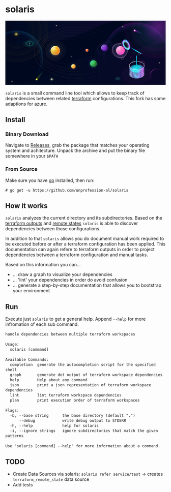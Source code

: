 # solaris

![solaris](./solaris.png "solaris")

`solaris` is a small command line tool which allows to keep track of dependencies
between related [terraform](https://www.terraform.io) configurations. This fork has some adaptions for azure.

## Install

### Binary Download

Navigate to [Releases](https://github.com/Juerg-Liechti/solaris/releases), grab
the package that matches your operating system and achitecture. Unpack the archive
and put the binary file somewhere in your `$PATH`

### From Source

Make sure you have [go](https://golang.org/doc/install) installed, then run: 


```
# go get -u https://github.com/unprofession-al/solaris
```

## How it works

`solaris` analyzes the current directory and its subdirectories. Based on the 
[terraform outputs](https://www.terraform.io/docs/configuration/outputs.html) and
[remote states](https://www.terraform.io/docs/state/remote.html) `solaris` is 
able to discover dependencies between those configurations.

In addition to that `solaris` allows you do document manual work required to be
executed before or after a terraform configuration has been applied. This 
documentation can again refere to terraform outputs in order to project dependencies
between a terraform configuration and manual tasks.

Based on this information you can...

* ... draw a graph to visualize your dependencies
* ... 'lint' your dependencies in order do avoid confusion
* ... generate a step-by-step documentation that allows you to bootstrap your environment

## Run

Execute just `solaris` to get a general help. Append `--help` for more infromation
of each sub command.


```
handle dependencies between multiple terraform workspaces

Usage:
  solaris [command]

Available Commands:
  completion  generate the autocompletion script for the specified shell
  graph       generate dot output of terraform workspace dependencies
  help        Help about any command
  json        print a json representation of terraform workspace dependencies
  lint        lint terraform workspace dependencies
  plan        print execution order of terraform workspaces

Flags:
  -b, --base string      the base directory (default ".")
      --debug            write debug output to STDERR
  -h, --help             help for solaris
  -i, --ignore strings   ignore subdirectories that match the given patterns

Use "solaris [command] --help" for more information about a command.
```

## TODO

- Create Data Sources via solaris: `solaris refer service/test` -> creates `terraform_remote_state` data source
- Add tests

